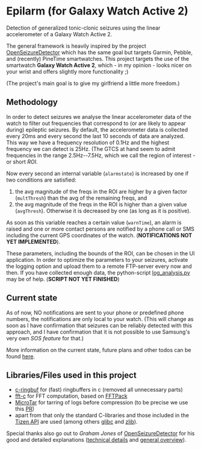 # Epilarm (for Galaxy Watch Active 2)
Detection of generalized tonic-clonic seizures using the linear accelerometer of a Galaxy Watch Active 2.

The general framework is heavily inspired by the project [OpenSeizureDetector](https://github.com/OpenSeizureDetector) which has the same goal but targets Garmin, Pebble, and (recently) PineTime smartwatches.
This project targets the use of the smartwatch **Galaxy Watch Active 2**, which - in my opinion - looks nicer on your wrist and offers slightly more functionality ;)

(The project's main goal is to give my girlfriend a little more freedom.)


## Methodology
In order to detect seizures we analyse the linear accelerometer data of the watch to filter out frequencies that correspond to (or are likely to appear during) epileptic seizures.
By default, the accelerometer data is collected every 20ms and every second the last 10 seconds of data are analyzed. This way we have a frequency resolution of 0.1Hz and the highest frequency we can detect is 25Hz.
(The GTCS at hand seem to admit frequencies in the range 2.5Hz--7.5Hz, which we call the region of interest - or short _ROI_.

Now every second an internal variable (`alarmstate`) is increased by one if two conditions are satisfied:
1. the avg magnitude of the freqs in the ROI are higher by a given factor (`multThresh`) than the avg of the remaining freqs, and
2. the avg magnitude of the freqs in the ROI is higher than a given value (`avgThresh`).
Otherwise it is decreased by one (as long as it is positive).

As soon as this variable reaches a certain value (`warnTime`), an alarm is raised and one or more contact persons are notified by a phone call or SMS including the current GPS coordinates of the watch. (__NOTIFICATIONS NOT YET IMPLEMENTED__).


These parameters, including the bounds of the ROI, can be chosen in the UI application. In order to optimize the parameters to your seizures, activate the logging option and upload them to a remote FTP-server every now and then. If you have collected enough data, the python-script [log_analysis.py](log_analysis/log_analysis.py) may be of help. (__SCRIPT NOT YET FINISHED__)


## Current state
As of now, NO notifications are sent to your phone or predefined phone numbers, the notifications are only local to your watch. (This will change as soon as I have confirmation that seizures can be reliably detected with this approach, and I have confirmation that it is not possible to use Samsung's very own _SOS feature_ for that.)

More information on the current state, future plans and other todos can be found [here](current_state.md).


## Libraries/Files used in this project
 - [c-ringbuf](https://github.com/dhess/c-ringbuf) for (fast) ringbuffers in c (removed all unnecessary parts)
 - [fft-c](https://github.com/adis300/fft-c) for FFT computation, based on [FFTPack](http://www.netlib.org/fftpack/)
 - [MicroTar](https://github.com/rxi/microtar) for tarring of logs before compression (to be precise we use this [PR](https://github.com/byronhe/microtar))
 - apart from that only the standard C-libraries and those included in the [Tizen API](https://docs.tizen.org/application/native/api/wearable/5.5/group__CAPI__BASE__FRAMEWORK.html) are used (among others [glibc](http://www.gnu.org/software/libc/) and [zlib](http://www.zlib.net/)).

Special thanks also go out to _Graham Jones_ of [OpenSeizureDetector](https://github.com/OpenSeizureDetector) for his good and detailed explanations ([technical details](http://openseizuredetector.github.io/OpenSeizureDetector/meta/2015/02/01/Pebble_Watch_Version/) and [general overview](https://github.com/OpenSeizureDetector/Presentations/blob/master/01_CfAI_Seminar_Aug2020_Issue_1.pdf)).
